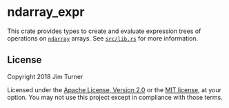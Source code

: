 # ndarray_expr

This crate provides types to create and evaluate expression trees of operations
on [`ndarray`](https://github.com/bluss/rust-ndarray) arrays. See
[`src/lib.rs`](src/lib.rs) for more information.

## License

Copyright 2018 Jim Turner

Licensed under the [Apache License, Version 2.0](LICENSE-APACHE) or the [MIT
license](LICENSE-MIT), at your option. You may not use this project except in
compliance with those terms.
